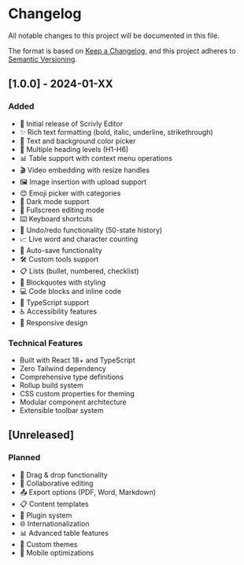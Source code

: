 # Changelog

All notable changes to this project will be documented in this file.

The format is based on [Keep a Changelog](https://keepachangelog.com/en/1.0.0/),
and this project adheres to [Semantic Versioning](https://semver.org/spec/v2.0.0.html).

## [1.0.0] - 2024-01-XX

### Added
- 🎯 Initial release of Scrivly Editor
- ✨ Rich text formatting (bold, italic, underline, strikethrough)
- 🎨 Text and background color picker
- 📝 Multiple heading levels (H1-H6)
- 📊 Table support with context menu operations
- 🎬 Video embedding with resize handles
- 🖼️ Image insertion with upload support
- 😊 Emoji picker with categories
- 🌙 Dark mode support
- 📱 Fullscreen editing mode
- ⌨️ Keyboard shortcuts
- 🔄 Undo/redo functionality (50-state history)
- 📈 Live word and character counting
- 💾 Auto-save functionality
- 🛠️ Custom tools support
- 📋 Lists (bullet, numbered, checklist)
- 💬 Blockquotes with styling
- 💻 Code blocks and inline code
- 🎯 TypeScript support
- ♿ Accessibility features
- 📱 Responsive design

### Technical Features
- Built with React 18+ and TypeScript
- Zero Tailwind dependency
- Comprehensive type definitions
- Rollup build system
- CSS custom properties for theming
- Modular component architecture
- Extensible toolbar system

## [Unreleased]

### Planned
- 🔄 Drag & drop functionality
- 👥 Collaborative editing
- 📤 Export options (PDF, Word, Markdown)
- 📋 Content templates
- 🔌 Plugin system
- 🌐 Internationalization
- 📊 Advanced table features
- 🎨 Custom themes
- 📱 Mobile optimizations
